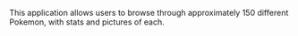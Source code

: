 This application allows users to browse through approximately 150 different Pokemon, with stats and pictures of each.